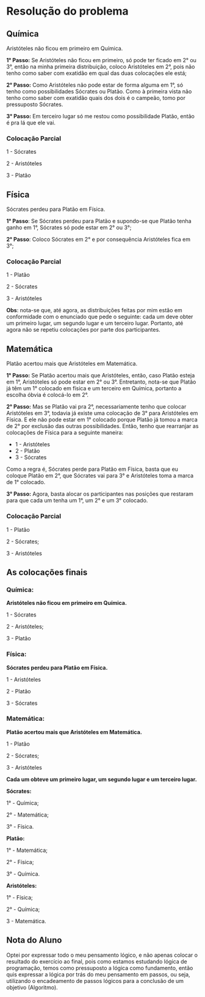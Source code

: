 # Resolução do problema

## Química

Aristóteles não ficou em primeiro em Química.

**1° Passo:** Se Aristóteles não ficou em primeiro, só pode ter ficado em 2° ou 3°, então na minha primeira distribuição, coloco Aristóteles em 2°, pois não tenho como saber com exatidão em qual das duas colocações ele está;

**2° Passo:** Como Aristóteles não pode estar de forma alguma em 1°, só tenho como possibilidades Sócrates ou Platão. Como à primeira vista não tenho como saber com exatidão quais dos dois é o campeão, tomo por pressuposto Sócrates.

**3° Passo:** Em terceiro lugar só me restou como possibilidade Platão, então é pra lá que ele vai.

### **Colocação Parcial**

1 - Sócrates

2 - Aristóteles

3 - Platão

## Física

Sócrates perdeu para Platão em Física.

**1° Passo**: Se Sócrates perdeu para Platão e supondo-se que Platão tenha ganho em 1°, Sócrates só pode estar em 2° ou 3°;

**2° Passo**: Coloco Sócrates em 2° e por consequência Aristóteles fica em 3°;

### **Colocação Parcial**

1 - Platão

2 - Sócrates

3 - Aristóteles

**Obs**: nota-se que, até agora, as distribuições feitas por mim estão em conformidade com o enunciado que pede o seguinte: cada um deve obter um primeiro lugar, um segundo lugar e um terceiro lugar. Portanto, até agora não se repetiu colocações por parte dos participantes.

## Matemática

Platão acertou mais que Aristóteles em Matemática.

**1° Passo:** Se Platão acertou mais que Aristóteles, então, caso Platão esteja em 1°, Aristóteles só pode estar em 2° ou 3°. Entretanto, nota-se que Platão já têm um 1° colocado em física e um terceiro em Química, portanto a escolha óbvia é colocá-lo em 2°.

**2° Passo:** Mas se Platão vai pra 2°, necessariamente tenho que colocar Aristóteles em 3°, todavia já existe uma colocação de 3° para Aristóteles em Física. E ele não pode estar em 1° colocado porque Platão já tomou a marca de 2° por exclusão das outras possibilidades. Então, tenho que rearranjar as colocações de Física para a seguinte maneira:

- 1 - Aristóteles
- 2 - Platão
- 3 - Sócrates

Como a regra é, Sócrates perde para Platão em Física, basta que eu coloque Platão em 2°, que Sócrates vai para 3° e Aristóteles toma a marca de 1° colocado.

**3° Passo:** Agora, basta alocar os participantes nas posições que restaram para que cada um tenha um 1°, um 2° e um 3° colocado.

### **Colocação Parcial**

1 - Platão

2 - Sócrates;

3 - Aristóteles

## As colocações finais

### **Química**:

**Aristóteles não ficou em primeiro em Química.**

1 - Sócrates

2 - Aristóteles;

3 - Platão

### **Física**:

**Sócrates perdeu para Platão em Física.**

1 - Aristóteles

2 - Platão

3 - Sócrates

### **Matemática**:

**Platão acertou mais que Aristóteles em Matemática.**

1 - Platão

2 - Sócrates;

3 - Aristóteles

**Cada um obteve um primeiro lugar, um segundo lugar e um terceiro lugar.**

**Sócrates:**

1° - Química;

2° - Matemática;

3° - Física.

**Platão:**

1° - Matemática;

2° - Física;

3° - Química.

**Aristóteles:**

1° - Física;

2° - Química;

3 - Matemática.

## Nota do Aluno

Optei por expressar todo o meu pensamento lógico, e não apenas colocar o resultado do exercício ao final, pois como estamos estudando lógica de programação, temos como pressuposto a lógica como fundamento, então quis expressar a lógica por trás do meu pensamento em passos, ou seja, utilizando o encadeamento de passos lógicos para a conclusão de um objetivo (Algoritmo).
